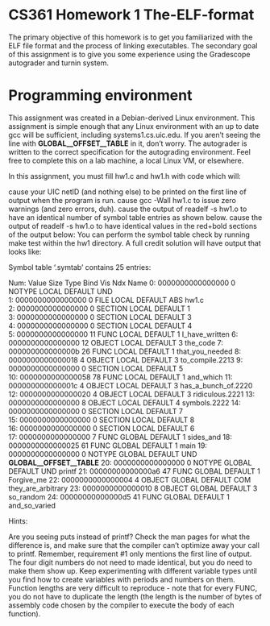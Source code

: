 # CS361 Homework 1 The-ELF-format

The primary objective of this homework is to get you familiarized with the ELF file format and the process of linking executables. The secondary goal of this assignment is to give you some experience using the Gradescope autograder and turnin system.

# Programming environment
This assignment was created in a Debian-derived Linux environment. This assignment is simple enough that any Linux environment with an up to date gcc will be sufficient, including systems1.cs.uic.edu. If you aren’t seeing the line with __GLOBAL__OFFSET__TABLE__ in it, don’t worry. The autograder is written to the correct specification for the autograding environment. Feel free to complete this on a lab machine, a local Linux VM, or elsewhere.


In this assignment, you must fill hw1.c and hw1.h with code which will:

cause your UIC netID (and nothing else) to be printed on the first line of output when the program is run.
cause gcc -Wall hw1.c to issue zero warnings (and zero errors, duh).
cause the output of readelf -s hw1.o to have an identical number of symbol table entries as shown below.
cause the output of readelf -s hw1.o to have identical values in the red+bold sections of the output below:
You can perform the symbol table check by running make test within the hw1 directory. A full credit solution will have output that looks like:

Symbol table ‘.symtab’ contains 25 entries:

Num:	Value	Size	Type	Bind	Vis	Ndx	Name
0:	0000000000000000	0	NOTYPE	LOCAL	DEFAULT	UND  
1:	0000000000000000	0	FILE	LOCAL	DEFAULT	ABS	hw1.c  
2:	0000000000000000	0	SECTION	LOCAL	DEFAULT	1	 
3:	0000000000000000	0	SECTION	LOCAL	DEFAULT	3	 
4:	0000000000000000	0	SECTION	LOCAL	DEFAULT	4	 
5:	0000000000000000	11	FUNC	LOCAL	DEFAULT	1	I_have_written
6:	0000000000000000	12	OBJECT	LOCAL	DEFAULT	3	the_code
7:	000000000000000b	26	FUNC	LOCAL	DEFAULT	1	that_you_needed
8:	0000000000000018	4	OBJECT	LOCAL	DEFAULT	3	to_compile.2213
9:	0000000000000000	0	SECTION	LOCAL	DEFAULT	5	 
10:	0000000000000058	78	FUNC	LOCAL	DEFAULT	1	and_which
11:	000000000000001c	4	OBJECT	LOCAL	DEFAULT	3	has_a_bunch_of.2220
12:	0000000000000020	4	OBJECT	LOCAL	DEFAULT	3	ridiculous.2221
13:	0000000000000000	8	OBJECT	LOCAL	DEFAULT	4	symbols.2222
14:	0000000000000000	0	SECTION	LOCAL	DEFAULT	7	 
15:	0000000000000000	0	SECTION	LOCAL	DEFAULT	8	 
16:	0000000000000000	0	SECTION	LOCAL	DEFAULT	6	 
17:	0000000000000000	7	FUNC	GLOBAL	DEFAULT	1	sides_and
18:	0000000000000025	61	FUNC	GLOBAL	DEFAULT	1	main
19:	0000000000000000	0	NOTYPE	GLOBAL	DEFAULT	UND	__GLOBAL__OFFSET__TABLE__
20:	0000000000000000	0	NOTYPE	GLOBAL	DEFAULT	UND	printf
21:	00000000000000a6	47	FUNC	GLOBAL	DEFAULT	1	Forgive_me
22:	0000000000000004	4	OBJECT	GLOBAL	DEFAULT	COM	they_are_arbitrary
23:	0000000000000010	8	OBJECT	GLOBAL	DEFAULT	3	so_random
24:	00000000000000d5	41	FUNC	GLOBAL	DEFAULT	1	and_so_varied

Hints:

Are you seeing puts instead of printf? Check the man pages for what the difference is, and make sure that the compiler can’t optimize away your call to printf. Remember, requirement #1 only mentions the first line of output.
The four digit numbers do not need to made identical, but you do need to make them show up. Keep experimenting with different variable types until you find how to create variables with periods and numbers on them.
Function lengths are very difficult to reproduce - note that for every FUNC, you do not have to duplicate the length (the length is the number of bytes of assembly code chosen by the compiler to execute the body of each function).
